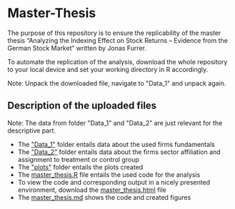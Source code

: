 # Master-Thesis
The purpose of this repository is to ensure the replicability of the master thesis “Analyzing the Indexing Effect on Stock Returns – Evidence from the German Stock Market” written by Jonas Furrer.

To automate the replication of the analysis, download the whole repository to your local device and set your working directory in R accordingly. 

Note: Unpack the downloaded file, navigate to "Data_1" and unpack again.

## Description of the uploaded files

Note: The data from folder "Data_1" and "Data_2" are just relevant for the descriptive part.
* The ["Data_1"](https://github.com/JonasFur/Master-Thesis/tree/main/Data_1) folder entails data about the used firms fundamentals 
* The ["Data_2"](https://github.com/JonasFur/Master-Thesis/tree/main/Data_2) folder entails data about the firms sector affiliation and assignment to treatment or control group
* The ["plots"](https://github.com/JonasFur/Master-Thesis/tree/main/plots) folder entails the plots created 
* The [master_thesis.R](https://github.com/JonasFur/Master-Thesis/blob/main/master_thesis.R) file entails the used code for the analysis
* To view the code and corresponding output in a nicely presented environment, download the [master_thesis.html](https://github.com/JonasFur/Master-Thesis/blob/main/master_thesis.html) file
* The [master_thesis.md](https://github.com/JonasFur/Master-Thesis/blob/main/master_thesis.md) shows the code and created figures
